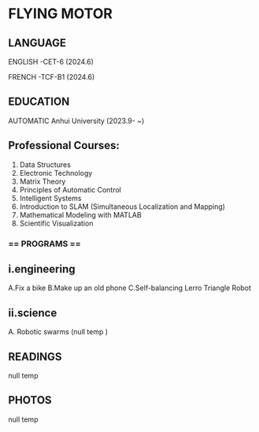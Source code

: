 # FLYING MOTOR


## LANGUAGE

ENGLISH -CET-6  (2024.6)

FRENCH -TCF-B1 (2024.6)

## EDUCATION

AUTOMATIC Anhui University (2023.9- ~)

## Professional Courses:
1. Data Structures
2. Electronic Technology
3. Matrix Theory
4. Principles of Automatic Control
5. Intelligent Systems
6. Introduction to SLAM (Simultaneous Localization and Mapping)
7. Mathematical Modeling with MATLAB
8. Scientific Visualization



### == PROGRAMS ==
## i.engineering
A.Fix a bike 
B.Make up an old phone 
C.Self-balancing Lerro Triangle Robot


## ii.science
A. Robotic swarms (null temp )

## READINGS

null temp

## PHOTOS

null temp
